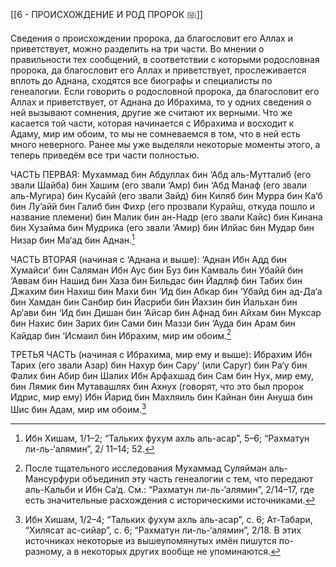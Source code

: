 [[6 - ПРОИСХОЖДЕНИЕ И РОД ПРОРОК ﷺ]]

Сведения о происхождении пророка, да благословит его Аллах и приветствует, можно разделить на три части. Во мнении о правильности тех сообщений, в соответствии с которыми родословная пророка, да благословит его Аллах и приветствует, прослеживается вплоть до Аднана, сходятся все биографы и специалисты по генеалогии. Если говорить о родословной пророка, да благословит его Аллах и приветствует, от Аднана до Ибрахима, то у одних сведения о ней вызывают сомнения, другие же считают их верными. Что же касается той части, которая начинается с Ибрахима и восходит к Адаму, мир им обоим, то мы не сомневаемся в том, что в ней есть много неверного. Ранее мы уже выделяли некоторые моменты этого, а теперь приведём все три части полностью.

ЧАСТЬ ПЕРВАЯ: Мухаммад бин Абдуллах бин ‘Абд аль-Мутталиб (его звали Шайба) бин Хашим (его звали ‘Амр) бин ‘Абд Манаф (его звали аль-Мугира) бин Кусайй (его звали Зайд) бин Киляб бин Мурра бин Ка‘б бин Лу’айй бин Галиб бин Фихр (его прозвали Курайш, откуда пошло и название племени) бин Малик бин ан-Надр (его звали Кайс) бин Кинана бин Хузайма бин Мудрика (его звали ‘Амир) бин Илйас бин Мудар бин Низар бин Ма‘ад бин Аднан.[^1]

ЧАСТЬ ВТОРАЯ (начиная с ‘Аднана и выше): ‘Аднан Ибн Адд бин Хумайси‘ бин Саляман Ибн Аус бин Буз бин Камваль бин Убайй бин ‘Аввам бин Нашид бин Хаза бин Бильдас бин Йадляф бин Табих бин Джахим бин Нахиш бин Махи бин ‘Ид бин Абкар бин ‘Убайд бин ад-Да‘а бин Хамдан бин Санбир бин Йасриби бин Йахзин бин Йальхан бин Ар‘ави бин ‘Ид бин Дишан бин ‘Айсар бин Афнад бин Айхам бин Муксар бин Нахис бин Зарих бин Сами бин Маззи бин ‘Ауда бин Арам бин Кайдар бин ‘Исмаил бин Ибрахим, мир им обоим.[^2]

ТРЕТЬЯ ЧАСТЬ (начиная с Ибрахима, мир ему и выше): Ибрахим Ибн Тарих (его звали Азар) бин Нахур бин Сару‘ (или Саруг) бин Ра‘у бин Фалих бин Абир бин Шалих Ибн Арфахшад бин Сам бин Нух, мир ему, бин Лямик бин Мутавашлях бин Ахнух (говорят, что это был пророк Идрис, мир ему) Ибн Йарид бин Махляиль бин Кайнан бин Ануша бин Шис бин Адам, мир им обоим.[^3]

[^1]: Ибн Хишам, 1/1–2; “Тальких фухум ахль аль-асар”, 5–6; “Рахматун ли-ль-‘алямин”, 2/ 11–14; 52.

[^2]: После тщательного исследования Мухаммад Суляйман аль-Мансурфури объединил эту часть генеалогии с тем, что передают аль-Кальби и Ибн Са‘д. См.: “Рахматун ли-ль-‘алямин”, 2/14–17, где есть значительные расхождения с историческими источниками.

[^3]: Ибн Хишам, 1/2–4; “Тальких фухум ахль аль-асар”, с. 6; Ат-Табари, “Хилясат ас-сийар”, с. 6; “Рахматун ли-ль-‘алямин”, 2/18. В этих источниках некоторые из вышеупомянутых имён пишутся по-разному, а в некоторых других вообще не упоминаются.

